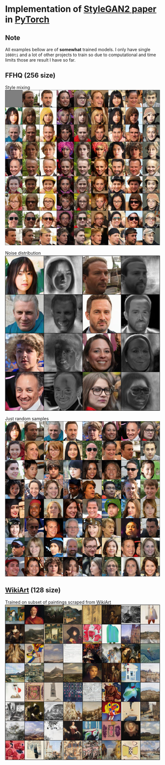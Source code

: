 # Implementation of [StyleGAN2 paper](https://arxiv.org/abs/1912.04958) in [PyTorch](https://pytorch.org/)



## Note
All examples bellow are of **somewhat** trained models. I only have single `1080ti` and a lot of other projects to train so due to computational and time limits those are result I have so far. 

## FFHQ (256 size)

Style mixing
![](data/mix.jpeg)

Noise distribution
![](data/noise.jpeg)

Just random samples
![](data/ema.jpeg)

## [WikiArt](https://www.wikiart.org/) (128 size)

Trained on subset of paintings scraped from [WikiArt](https://www.wikiart.org/)
![](data/stylegan.jpeg)
